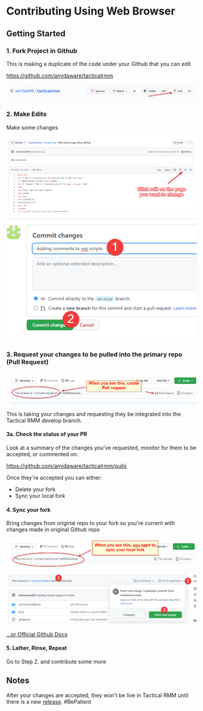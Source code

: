 # Contributing Using Web Browser

## Getting Started

### 1. Fork Project in Github

This is making a duplicate of the code under your Github that you can edit

<https://github.com/amidaware/tacticalrmm>

![ForkIt](images/vscode-forkit.png)

### 2. Make Edits

Make some changes

![Edit](images/contribute_browser_make_changes.png)

![Edit](images/contribute_browser_make_changes2.png)

### 3. Request your changes to be pulled into the primary repo (Pull Request)

![Changes you've made need integration with master repo](images/trmm_contribute-notice.png)

This is taking your changes and requesting they be integrated into the Tactical RMM develop branch.

#### 3a. Check the status of your PR

Look at a summary of the changes you've requested, monitor for them to be accepted, or commented on.

<https://github.com/amidaware/tacticalrmm/pulls>

Once they're accepted you can either:
* Delete your fork
* Sync your local fork

#### 4. Sync your fork

Bring changes from original repo to your fork so you're current with changes made in original Github repo

![Sync Fork](images/trmm_need_sync_local_fork.png)

![fetch and merge](images/contribute_browser_fetchandmerge.png)

[...or Official Github Docs](https://docs.github.com/en/github/collaborating-with-issues-and-pull-requests/syncing-a-fork)

#### 5. Lather, Rinse, Repeat

Go to Step 2. and contribute some more

## Notes

After your changes are accepted, they won't be live in Tactical RMM until there is a new [release](https://github.com/amidaware/tacticalrmm/releases). #BePatient
